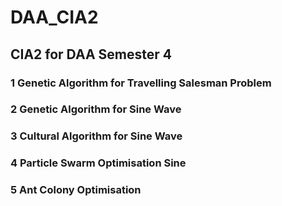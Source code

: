 # DAA_CIA2

## CIA2 for DAA Semester 4

### 1 Genetic Algorithm for Travelling Salesman Problem
### 2 Genetic Algorithm for Sine Wave
### 3 Cultural Algorithm for Sine Wave
### 4 Particle Swarm Optimisation Sine
### 5 Ant Colony Optimisation
